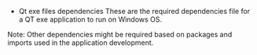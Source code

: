 - Qt exe files dependencies
These are the required dependencies file for a QT exe application to run on Windows OS.

Note:
Other dependencies might be required based on packages and imports used in the application development.